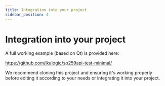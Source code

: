 ```yaml
---
title: Integration into your project
sidebar_position: 4
---
```


# Integration into your project

A full working example (based on Qt) is provided here:

https://github.com/ikalogic/sp259api-test-minimal/


We recommend cloning this project and ensuring it's working properly before editing it according to your needs or integrating it into your project.
